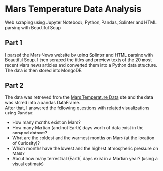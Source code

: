 # Mars Temperature Data Analysis
Web scraping using Jupyter Notebook, Python, Pandas, Splinter and HTML parsing with Beautiful Soup.

## Part 1
I parsed the [Mars News](https://redplanetscience.com/) website by using Splinter and HTML parsing with Beautiful Soup. I then scraped the titles and preview texts of the 20 most recent Mars news articles and converted them into a Python data structure. The data is then stored into MongoDB.

## Part 2
The data was retrieved from the [Mars Temperature Data](https://data-class-mars-challenge.s3.amazonaws.com/Mars/index.html) site and the data was stored into a pandas DataFrame.  
After that, I answered the following questions with related visualizations using Pandas:
 * How many months exist on Mars?
 * How many Martian (and not Earth) days worth of data exist in the scraped dataset?
 * What are the coldest and the warmest months on Mars (at the location of Curiosity)?
 * Which months have the lowest and the highest atmospheric pressure on Mars?
 * About how many terrestrial (Earth) days exist in a Martian year? (using a visual estimate)

